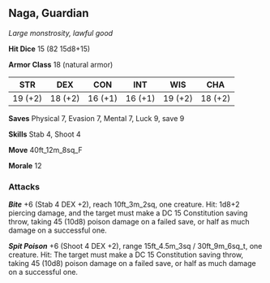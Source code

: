 ## Naga, Guardian

*Large monstrosity, lawful good*

**Hit Dice** 15 (82 15d8+15)

**Armor Class** 18 (natural armor)

| STR     | DEX     | CON     | INT     | WIS     | CHA     |
|---------|---------|---------|---------|---------|---------|
| 19 (+2) | 18 (+2) | 16 (+1) | 16 (+1) | 19 (+2) | 18 (+2) |

**Saves** Physical 7, Evasion 7, Mental 7, Luck 9, save 9

**Skills** Stab 4, Shoot 4

**Move** 40ft\_12m\_8sq\_F

**Morale** 12

### Attacks

***Bite*** +6 (Stab 4 DEX +2), reach 10ft\_3m\_2sq, one creature. Hit: 1d8+2 piercing damage, and the target must make a DC 15 Constitution saving throw, taking 45 (10d8) poison damage on a failed save, or half as much damage on a successful one.

***Spit Poison*** +6 (Shoot 4 DEX +2), range 15ft\_4.5m\_3sq / 30ft\_9m\_6sq\_t, one creature. Hit: The target must make a DC 15 Constitution saving throw, taking 45 (10d8) poison damage on a failed save, or half as much damage on a successful one.

